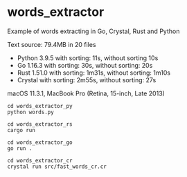 # words_extractor

Example of words extracting in Go, Crystal, Rust and Python

Text source: 79.4MB in 20 files

- Python 3.9.5 with sorting: 11s, without sorting 10s
- Go 1.16.3 with sorting: 30s, without sorting: 20s
- Rust 1.51.0 with sorting: 1m31s, without sorting: 1m10s
- Crystal with sorting: 2m55s, without sorting: 27s

macOS 11.3.1, MacBook Pro (Retina, 15-inch, Late 2013)

```
cd words_extractor_py
python words.py

cd words_extractor_rs
cargo run

cd words_extractor_go
go run .

cd words_extractor_cr
crystal run src/fast_words_cr.cr
```
